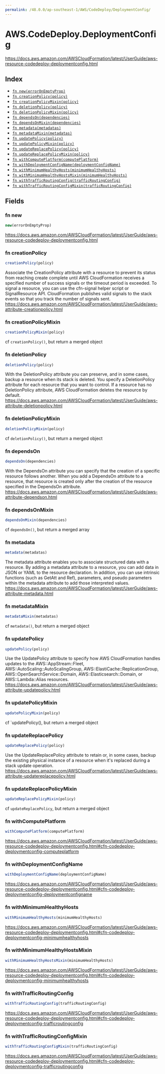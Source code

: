 ```yaml
---
permalink: /48.0.0/ap-southeast-1/AWS/CodeDeploy/DeploymentConfig/
---
```


# AWS.CodeDeploy.DeploymentConfig

https://docs.aws.amazon.com/AWSCloudFormation/latest/UserGuide/aws-resource-codedeploy-deploymentconfig.html

## Index

* [`fn new(errorOnEmptyProp)`](#fn-new)
* [`fn creationPolicy(policy)`](#fn-creationpolicy)
* [`fn creationPolicyMixin(policy)`](#fn-creationpolicymixin)
* [`fn deletionPolicy(policy)`](#fn-deletionpolicy)
* [`fn deletionPolicyMixin(policy)`](#fn-deletionpolicymixin)
* [`fn dependsOn(dependencies)`](#fn-dependson)
* [`fn dependsOnMixin(dependencies)`](#fn-dependsonmixin)
* [`fn metadata(metadatas)`](#fn-metadata)
* [`fn metadataMixin(metadatas)`](#fn-metadatamixin)
* [`fn updatePolicy(policy)`](#fn-updatepolicy)
* [`fn updatePolicyMixin(policy)`](#fn-updatepolicymixin)
* [`fn updateReplacePolicy(policy)`](#fn-updatereplacepolicy)
* [`fn updateReplacePolicyMixin(policy)`](#fn-updatereplacepolicymixin)
* [`fn withComputePlatform(computePlatform)`](#fn-withcomputeplatform)
* [`fn withDeploymentConfigName(deploymentConfigName)`](#fn-withdeploymentconfigname)
* [`fn withMinimumHealthyHosts(minimumHealthyHosts)`](#fn-withminimumhealthyhosts)
* [`fn withMinimumHealthyHostsMixin(minimumHealthyHosts)`](#fn-withminimumhealthyhostsmixin)
* [`fn withTrafficRoutingConfig(trafficRoutingConfig)`](#fn-withtrafficroutingconfig)
* [`fn withTrafficRoutingConfigMixin(trafficRoutingConfig)`](#fn-withtrafficroutingconfigmixin)

## Fields

### fn new

```ts
new(errorOnEmptyProp)
```

https://docs.aws.amazon.com/AWSCloudFormation/latest/UserGuide/aws-resource-codedeploy-deploymentconfig.html

### fn creationPolicy

```ts
creationPolicy(policy)
```

Associate the CreationPolicy attribute with a resource to prevent its status from reaching create complete until AWS CloudFormation receives a specified number of success signals or the timeout period is exceeded. To signal a resource, you can use the cfn-signal helper script or SignalResource API. CloudFormation publishes valid signals to the stack events so that you track the number of signals sent. 
https://docs.aws.amazon.com/AWSCloudFormation/latest/UserGuide/aws-attribute-creationpolicy.html

### fn creationPolicyMixin

```ts
creationPolicyMixin(policy)
```

cf `creationPolicy()`, but return a merged object

### fn deletionPolicy

```ts
deletionPolicy(policy)
```

With the DeletionPolicy attribute you can preserve, and in some cases, backup a resource when its stack is deleted. You specify a DeletionPolicy attribute for each resource that you want to control. If a resource has no DeletionPolicy attribute, AWS CloudFormation deletes the resource by default. 
https://docs.aws.amazon.com/AWSCloudFormation/latest/UserGuide/aws-attribute-deletionpolicy.html

### fn deletionPolicyMixin

```ts
deletionPolicyMixin(policy)
```

cf `deletionPolicy()`, but return a merged object

### fn dependsOn

```ts
dependsOn(dependencies)
```

With the DependsOn attribute you can specify that the creation of a specific resource follows another. When you add a DependsOn attribute to a resource, that resource is created only after the creation of the resource specified in the DependsOn attribute. 
https://docs.aws.amazon.com/AWSCloudFormation/latest/UserGuide/aws-attribute-dependson.html

### fn dependsOnMixin

```ts
dependsOnMixin(dependencies)
```

cf `dependsOn()`, but return a merged array

### fn metadata

```ts
metadata(metadatas)
```

The metadata attribute enables you to associate structured data with a resource. By adding a metadata attribute to a resource, you can add data in JSON or YAML to the resource declaration. In addition, you can use intrinsic functions (such as GetAtt and Ref), parameters, and pseudo parameters within the metadata attribute to add those interpreted values. 
https://docs.aws.amazon.com/AWSCloudFormation/latest/UserGuide/aws-attribute-metadata.html

### fn metadataMixin

```ts
metadataMixin(metadatas)
```

cf `metadata()`, but return a merged object

### fn updatePolicy

```ts
updatePolicy(policy)
```

Use the UpdatePolicy attribute to specify how AWS CloudFormation handles updates to the AWS::AppStream::Fleet, AWS::AutoScaling::AutoScalingGroup, AWS::ElastiCache::ReplicationGroup, AWS::OpenSearchService::Domain, AWS::Elasticsearch::Domain, or AWS::Lambda::Alias resources. 
https://docs.aws.amazon.com/AWSCloudFormation/latest/UserGuide/aws-attribute-updatepolicy.html

### fn updatePolicyMixin

```ts
updatePolicyMixin(policy)
```

cf `updatePolicy(), but return a merged object

### fn updateReplacePolicy

```ts
updateReplacePolicy(policy)
```

Use the UpdateReplacePolicy attribute to retain or, in some cases, backup the existing physical instance of a resource when it's replaced during a stack update operation. 
https://docs.aws.amazon.com/AWSCloudFormation/latest/UserGuide/aws-attribute-updatereplacepolicy.html

### fn updateReplacePolicyMixin

```ts
updateReplacePolicyMixin(policy)
```

cf `updateReplacePolicy`, but return a merged object

### fn withComputePlatform

```ts
withComputePlatform(computePlatform)
```

https://docs.aws.amazon.com/AWSCloudFormation/latest/UserGuide/aws-resource-codedeploy-deploymentconfig.html#cfn-codedeploy-deploymentconfig-computeplatform

### fn withDeploymentConfigName

```ts
withDeploymentConfigName(deploymentConfigName)
```

https://docs.aws.amazon.com/AWSCloudFormation/latest/UserGuide/aws-resource-codedeploy-deploymentconfig.html#cfn-codedeploy-deploymentconfig-deploymentconfigname

### fn withMinimumHealthyHosts

```ts
withMinimumHealthyHosts(minimumHealthyHosts)
```

https://docs.aws.amazon.com/AWSCloudFormation/latest/UserGuide/aws-resource-codedeploy-deploymentconfig.html#cfn-codedeploy-deploymentconfig-minimumhealthyhosts

### fn withMinimumHealthyHostsMixin

```ts
withMinimumHealthyHostsMixin(minimumHealthyHosts)
```

https://docs.aws.amazon.com/AWSCloudFormation/latest/UserGuide/aws-resource-codedeploy-deploymentconfig.html#cfn-codedeploy-deploymentconfig-minimumhealthyhosts

### fn withTrafficRoutingConfig

```ts
withTrafficRoutingConfig(trafficRoutingConfig)
```

https://docs.aws.amazon.com/AWSCloudFormation/latest/UserGuide/aws-resource-codedeploy-deploymentconfig.html#cfn-codedeploy-deploymentconfig-trafficroutingconfig

### fn withTrafficRoutingConfigMixin

```ts
withTrafficRoutingConfigMixin(trafficRoutingConfig)
```

https://docs.aws.amazon.com/AWSCloudFormation/latest/UserGuide/aws-resource-codedeploy-deploymentconfig.html#cfn-codedeploy-deploymentconfig-trafficroutingconfig